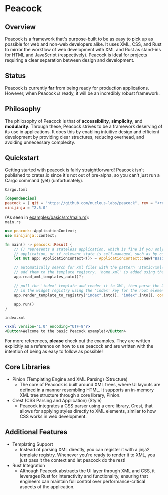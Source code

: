 
# Peacock
<!-- TODO: Add a banner image, icons for build results, status on crates.io, etc -->

## Overview

Peacock is a framework that's purpose-built to be as easy to pick up as possible for web and non-web developers
alike. It uses XML, CSS, and Rust to mirror the workflow of web development with XML and Rust as stand-ins for
HTML and JavaScript (respectively). Peacock is ideal for projects requiring a clear separation between design
and development.

## Status

Peacock is currently **far** from being ready for production applications. However, when Peacock *is* ready,
it will be an incredibly robust framework.

## Philosophy

The philosophy of Peacock is that of __accessibility__, __simplicity__, and __modularity__. Through these,
Peacock strives to be a framework deserving of its use in applications. It does this by enabling intuitive
design and efficient development by providing clear structures, reducing overhead, and avoiding unnecessary
complexity.

## Quickstart

Getting started with peacock is fairly straightforward! Peacock isn't published to crates.io since it's
not out of pre-alpha, so you can't just run a Cargo command (yet) (unfortunately).

`Cargo.toml`
```toml
[dependencies]
peacock = { git = "https://github.com/nucleus-labs/peacock", rev = "<rev>" }
minijinja = "2.5.0"
```

(As seen in [examples/basic/src/main.rs](examples/basic/src/main.rs)):<br />
`main.rs`
```rust
use peacock::ApplicationContext;
use minijinja::context;

fn main() -> peacock::Result {
    // () represents a stateless application, which is fine if you only have a static
    // application, or if relevant state is self-managed, such as by custom widgets.
    let mut app: ApplicationContext<()> = ApplicationContext::new("Basic Peacock App");

    // automatically search for xml files with the pattern 'static/xml/**/*.xml', then
    // add them to the template registry. 'home.xml' is added using the index 'home'
    app.read_xml_templates_auto()?;

    // pull the 'index' template and render it to XML, then parse the XML into widgets
    // in the widget registry using the 'index' key for the root element.
    app.render_template_to_registry("index".into(), "index".into(), context!{})?;

    app.run()
}
```

`index.xml`
```xml
<?xml version="1.0" encoding="UTF-8"?>
<Button>Welcome to the basic Peacock example!</Button>
```

For more references, **please** check out the examples. They are written explicitly as a reference on how to
use peacock and are written with the intention of being as easy to follow as possible!

## Core Libraries

- Pinion (Templating Engine and XML Parsing) (Structure)
    - The core of Peacock is built around XML trees, where UI layouts are defined in a manner resembling
      HTML. It supports an in-memory XML tree structure through a core library, Pinion.
- Crest (CSS Parsing and Application) (Style)
    - Peacock integrates a CSS parser using a core library, Crest, that allows for applying styles directly to
      XML elements, similar to how CSS works in web development.

## Additional Features

- Templating Support
    - Instead of parsing XML directly, you can register it with a jinja2 template registry. Whenever
      you're ready to render it to XML, you just pass it the context and let peacock do the rest!
- Rust Integration
    - Although Peacock abstracts the UI layer through XML and CSS, it leverages Rust for interactivity and
      functionality, ensuring that engineers can maintain full control over performance-critical aspects of
      the application.
